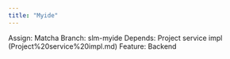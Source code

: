 ```yaml
---
title: "Myide"
---
```

Assign: Matcha
Branch: slm-myide
Depends: Project service impl (Project%20service%20impl.md)
Feature: Backend
